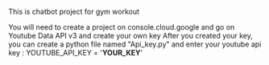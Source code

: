 This is chatbot project for gym workout

You will need to create a project on console.cloud.google and go on Youtube Data API v3 and create your own key
After you created your key, you can create a python file named "Api_key.py" and enter your youtube api key : YOUTUBE_API_KEY = '**YOUR_KEY**'

